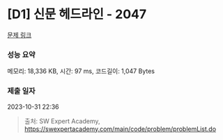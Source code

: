 # [D1] 신문 헤드라인 - 2047 

[문제 링크](https://swexpertacademy.com/main/code/problem/problemDetail.do?contestProbId=AV5QKsLaAy0DFAUq) 

### 성능 요약

메모리: 18,336 KB, 시간: 97 ms, 코드길이: 1,047 Bytes

### 제출 일자

2023-10-31 22:36



> 출처: SW Expert Academy, https://swexpertacademy.com/main/code/problem/problemList.do